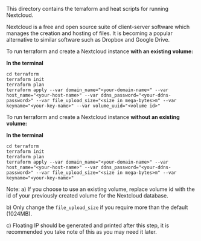 This directory contains the terraform and heat scripts for running Nextcloud.

Nextcloud is a free and open source suite of client-server software which 
manages the creation and hosting of files. It is becoming a popular alternative
to similar software such as Dropbox and Google Drive.

To run terraform and create a Nextcloud instance **with an existing volume:**

**In the terminal**

```shell
cd terraform
terraform init
terraform plan
terraform apply --var domain_name="<your-domain-name>" --var host_name="<your-host-name>" --var ddns_password="<your-ddns-password>" --var file_upload_size="<size in mega-bytes>m" --var keyname="<your-key-name>" --var volume_uuid="<volume id>"
```

To run terraform and create a Nextcloud instance **without an existing volume:**

**In the terminal**

```shell
cd terraform
terraform init
terraform plan
terraform apply --var domain_name="<your-domain-name>" --var host_name="<your-host-name>" --var ddns_password="<your-ddns-password>" --var file_upload_size="<size in mega-bytes>m" --var keyname="<your-key-name>"
```

Note:
a) If you choose to use an existing volume, replace volume id with the id of your previously created volume for the
Nextcloud database. 

b) Only change the `file_upload_size` if you require more than the default (1024MB).

c) Floating IP should be generated and printed after this step, it is
recommended you take note of this as you may need it later.
